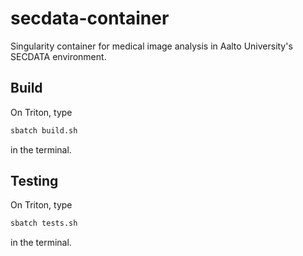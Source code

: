 # secdata-container

Singularity container for medical image analysis in Aalto University's SECDATA environment.

## Build

On Triton, type
```bash
sbatch build.sh
```
in the terminal.

## Testing

On Triton, type
```bash
sbatch tests.sh
```
in the terminal.
